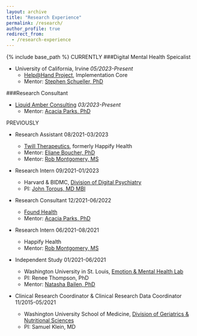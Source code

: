 ```yaml
---
layout: archive
title: "Research Experience"
permalink: /research/
author_profile: true
redirect_from:
  - /research-experience
---
```


{% include base_path %}
CURRENTLY
###Digital Mental Health Speicalist
* University of California, Irvine    _05/2023-Present_
  * [Help@Hand Project](https://helpathandca.org/), Implementation Core
  * Mentor: [Stephen Schueller, PhD](https://faculty.sites.uci.edu/schueller/)

###Research Consultant  
* [Liquid Amber Consulting](https://liquidamber.consulting)    _03/2023-Present_
  * Mentor: [Acacia Parks, PhD](https://www.linkedin.com/in/acacia-parks-3088ba5)

PREVIOUSLY
* Research Assistant    08/2021-03/2023
  * [Twill Therapeutics](https://www.twill.health), formerly Happify Health
  * Mentor: [Eliane Boucher, PhD](https://www.linkedin.com/in/eliane-boucher-092816181)
  * Mentor: [Rob Montgomery, MS](https://www.linkedin.com/in/rob-montgomery-ma-868668b7)

* Research Intern       09/2021-01/2023
  * Harvard & BIDMC, [Division of Digital Psychiatry](https://www.digitalpsych.org/)
  * PI: [John Torous, MD MBI](https://www.linkedin.com/in/johntorous)
 
* Research Consultant   12/2021-06/2022
  * [Found Health](https://www.joinfound.com)
  * Mentor: [Acacia Parks, PhD](https://www.linkedin.com/in/acacia-parks-3088ba5)

* Research Intern       06/2021-08/2021
  * Happify Health 
  * Mentor: [Rob Montgomery, MS](https://www.linkedin.com/in/rob-montgomery-ma-868668b7)

* Independent Study     01/2021-06/2021
  * Washington University in St. Louis, [Emotion & Mental Health Lab](https://sites.wustl.edu/emotionlab)
  * PI: Renee Thompson, PhD
  * Mentor: [Natasha Bailen, PhD](https://www.linkedin.com/in/natasha-bailen-98086325)

* Clinical Research Coordinator & Clinical Research Data Coordinator    11/2015-05/2021
  * Washington University School of Medicine, [Division of Geriatrics & Nutritional Sciences](https://gns.wustl.edu)
  * PI: Samuel Klein, MD
